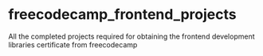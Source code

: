 # freecodecamp_frontend_projects
All the completed projects required for obtaining the frontend development libraries certificate from freecodecamp

